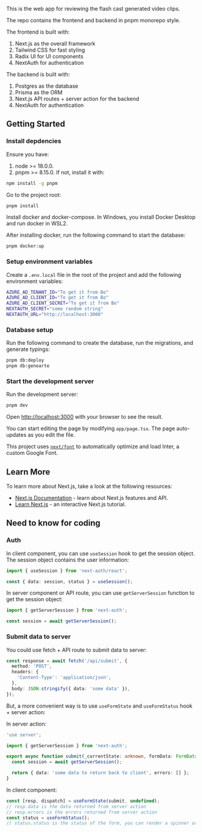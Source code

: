 This is the web app for reviewing the flash cast generated video clips.

The repo contains the frontend and backend in pnpm monorepo style.

The frontend is built with:

1. Next.js as the overall framework
2. Tailwind CSS for fast styling
3. Radix UI for UI components
4. NextAuth for authentication

The backend is built with:

1. Postgres as the database
2. Prisma as the ORM
3. Next.js API routes + server action for the backend
4. NextAuth for authentication

## Getting Started

### Install depdencies

Ensure you have:

1. node >= 18.0.0.
2. pnpm >= 8.15.0. If not, install it with:

```bash
npm install -g pnpm
```

Go to the project root:

```bash
pnpm install
```

Install docker and docker-compose. In Windows, you install Docker Desktop and run docker in WSL2.

After installing docker, run the following command to start the database:

```bash
pnpm docker:up
```

### Setup environment variables

Create a `.env.local` file in the root of the project and add the following environment variables:

```bash
AZURE_AD_TENANT_ID="To get it from Bo"
AZURE_AD_CLIENT_ID="To get it from Bo"
AZURE_AD_CLIENT_SECRET="To get it from Bo"
NEXTAUTH_SECRET="some random string"
NEXTAUTH_URL="http://localhost:3000"
```

### Database setup

Run the following command to create the database, run the migrations, and generate typings:

```bash
pnpm db:deploy
pnpm db:genearte
```

### Start the development server

Run the development server:

```bash
pnpm dev
```

Open [http://localhost:3000](http://localhost:3000) with your browser to see the result.

You can start editing the page by modifying `app/page.tsx`. The page auto-updates as you edit the file.

This project uses [`next/font`](https://nextjs.org/docs/basic-features/font-optimization) to automatically optimize and load Inter, a custom Google Font.

## Learn More

To learn more about Next.js, take a look at the following resources:

- [Next.js Documentation](https://nextjs.org/docs) - learn about Next.js features and API.
- [Learn Next.js](https://nextjs.org/learn) - an interactive Next.js tutorial.

## Need to know for coding

### Auth

In client component, you can use `useSession` hook to get the session object. The session object contains the user information:

```ts
import { useSession } from 'next-auth/react';

const { data: session, status } = useSession();
```

In server component or API route, you can use `getServerSession` function to get the session object:

```ts
import { getServerSession } from 'next-auth';

const session = await getServerSession();
```

### Submit data to server

You could use fetch + API route to submit data to server:

```ts
const response = await fetch('/api/submit', {
  method: 'POST',
  headers: {
    'Content-Type': 'application/json',
  },
  body: JSON.stringify({ data: 'some data' }),
});
```

But, a more convenient way is to use `useFormState` and `useFormStatus` hook + server action:

In server action:

```ts
'use server';

import { getServerSession } from 'next-auth';

export async function submit(_currentState: unknown, formData: FormData) {
  const session = await getServerSession();

  return { data: 'some data to return back to client', errors: [] };
}
```

In client component:

```ts
const [resp, dispatch] = useFormState(submit, undefined);
// resp.data is the data returned from server action
// resp.errors is the errors returned from server action
const status = useFormStatus();
// status.status is the status of the form, you can render a spinner or error message based on it
```
